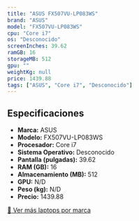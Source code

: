 ```yaml
---
title: "ASUS FX507VU-LP083WS"
brand: "ASUS"
model: "FX507VU-LP083WS"
cpu: "Core i7"
os: "Desconocido"
screenInches: 39.62
ramGB: 16
storageMB: 512
gpu: ""
weightKg: null
price: 1439.88
tags: ["ASUS", "Core i7", "Desconocido"]
---
```

## Especificaciones

- **Marca:** ASUS
- **Modelo:** FX507VU-LP083WS
- **Procesador:** Core i7
- **Sistema Operativo:** Desconocido
- **Pantalla (pulgadas):** 39.62
- **RAM (GB):** 16
- **Almacenamiento (MB):** 512
- **GPU:** N/D
- **Peso (kg):** N/D
- **Precio:** 1439.88

[:rocket: Ver más laptops por marca](/brand/asus)
